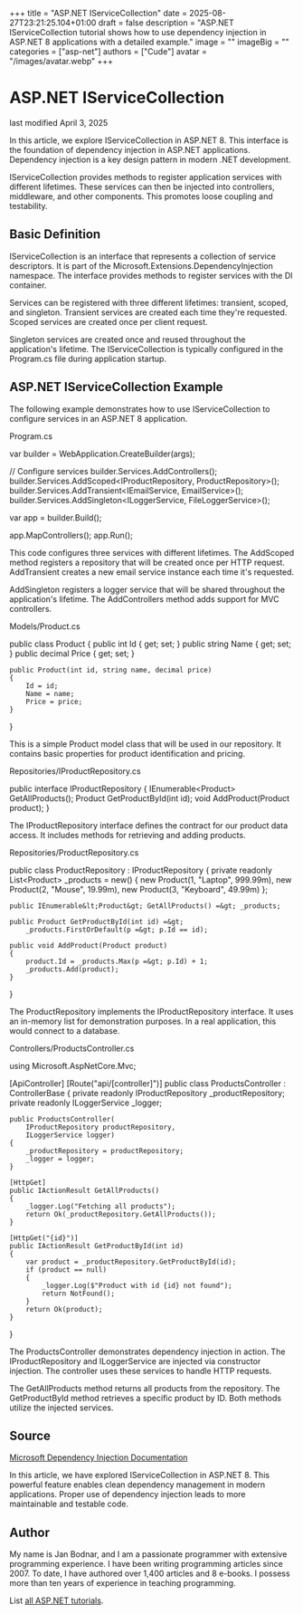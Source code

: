 +++
title = "ASP.NET IServiceCollection"
date = 2025-08-27T23:21:25.104+01:00
draft = false
description = "ASP.NET IServiceCollection tutorial shows how to use dependency injection in ASP.NET 8 applications with a detailed example."
image = ""
imageBig = ""
categories = ["asp-net"]
authors = ["Cude"]
avatar = "/images/avatar.webp"
+++

# ASP.NET IServiceCollection

last modified April 3, 2025

In this article, we explore IServiceCollection in ASP.NET 8. This interface is
the foundation of dependency injection in ASP.NET applications. Dependency
injection is a key design pattern in modern .NET development.

IServiceCollection provides methods to register application services with
different lifetimes. These services can then be injected into controllers,
middleware, and other components. This promotes loose coupling and testability.

## Basic Definition

IServiceCollection is an interface that represents a collection of service
descriptors. It is part of the Microsoft.Extensions.DependencyInjection
namespace. The interface provides methods to register services with the DI
container.

Services can be registered with three different lifetimes: transient, scoped,
and singleton. Transient services are created each time they're requested.
Scoped services are created once per client request.

Singleton services are created once and reused throughout the application's
lifetime. The IServiceCollection is typically configured in the Program.cs
file during application startup.

## ASP.NET IServiceCollection Example

The following example demonstrates how to use IServiceCollection to configure
services in an ASP.NET 8 application.

Program.cs
  

var builder = WebApplication.CreateBuilder(args);

// Configure services
builder.Services.AddControllers();
builder.Services.AddScoped&lt;IProductRepository, ProductRepository&gt;();
builder.Services.AddTransient&lt;IEmailService, EmailService&gt;();
builder.Services.AddSingleton&lt;ILoggerService, FileLoggerService&gt;();

var app = builder.Build();

app.MapControllers();
app.Run();

This code configures three services with different lifetimes. The
AddScoped method registers a repository that will be created
once per HTTP request. AddTransient creates a new email service
instance each time it's requested.

AddSingleton registers a logger service that will be shared
throughout the application's lifetime. The AddControllers
method adds support for MVC controllers.

Models/Product.cs
  

public class Product
{
    public int Id { get; set; }
    public string Name { get; set; }
    public decimal Price { get; set; }
    
    public Product(int id, string name, decimal price)
    {
        Id = id;
        Name = name;
        Price = price;
    }
}

This is a simple Product model class that will be used in our repository.
It contains basic properties for product identification and pricing.

Repositories/IProductRepository.cs
  

public interface IProductRepository
{
    IEnumerable&lt;Product&gt; GetAllProducts();
    Product GetProductById(int id);
    void AddProduct(Product product);
}

The IProductRepository interface defines the contract for our product data
access. It includes methods for retrieving and adding products.

Repositories/ProductRepository.cs
  

public class ProductRepository : IProductRepository
{
    private readonly List&lt;Product&gt; _products = new()
    {
        new Product(1, "Laptop", 999.99m),
        new Product(2, "Mouse", 19.99m),
        new Product(3, "Keyboard", 49.99m)
    };

    public IEnumerable&lt;Product&gt; GetAllProducts() =&gt; _products;

    public Product GetProductById(int id) =&gt; 
        _products.FirstOrDefault(p =&gt; p.Id == id);

    public void AddProduct(Product product)
    {
        product.Id = _products.Max(p =&gt; p.Id) + 1;
        _products.Add(product);
    }
}

The ProductRepository implements the IProductRepository interface. It uses
an in-memory list for demonstration purposes. In a real application, this
would connect to a database.

Controllers/ProductsController.cs
  

using Microsoft.AspNetCore.Mvc;

[ApiController]
[Route("api/[controller]")]
public class ProductsController : ControllerBase
{
    private readonly IProductRepository _productRepository;
    private readonly ILoggerService _logger;

    public ProductsController(
        IProductRepository productRepository,
        ILoggerService logger)
    {
        _productRepository = productRepository;
        _logger = logger;
    }

    [HttpGet]
    public IActionResult GetAllProducts()
    {
        _logger.Log("Fetching all products");
        return Ok(_productRepository.GetAllProducts());
    }

    [HttpGet("{id}")]
    public IActionResult GetProductById(int id)
    {
        var product = _productRepository.GetProductById(id);
        if (product == null)
        {
            _logger.Log($"Product with id {id} not found");
            return NotFound();
        }
        return Ok(product);
    }
}

The ProductsController demonstrates dependency injection in action. The
IProductRepository and ILoggerService are injected via constructor injection.
The controller uses these services to handle HTTP requests.

The GetAllProducts method returns all products from the repository. The
GetProductById method retrieves a specific product by ID. Both methods
utilize the injected services.

## Source

[Microsoft Dependency Injection Documentation](https://learn.microsoft.com/en-us/aspnet/core/fundamentals/dependency-injection?view=aspnetcore-8.0)

In this article, we have explored IServiceCollection in ASP.NET 8. This
powerful feature enables clean dependency management in modern applications.
Proper use of dependency injection leads to more maintainable and testable code.

## Author

My name is Jan Bodnar, and I am a passionate programmer with extensive
programming experience. I have been writing programming articles since 2007.
To date, I have authored over 1,400 articles and 8 e-books. I possess more
than ten years of experience in teaching programming.

List [all ASP.NET tutorials](/all/#asp-net).